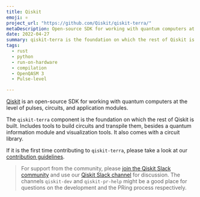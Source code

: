```yaml
---
title: Qiskit
emoji: ⚛️
project_url: "https://github.com/Qiskit/qiskit-terra/"
metaDescription: Open-source SDK for working with quantum computers at the level of pulses, circuits, and application modules.
date: 2022-04-27
summary: qiskit-terra is the foundation on which the rest of Qiskit is built.
tags:
  - rust
  - python
  - run-on-hardware
  - compilation
  - OpenQASM 3
  - Pulse-level

---
```


[Qiskit](https://qiskit.org) is an open-source SDK for working with quantum computers at the level of pulses, circuits, and application modules.

The `qiskit-terra` component is the foundation on which the rest of Qiskit is built. Includes tools to build circuits and transpile them, besides a quantum information module and visualization tools. It also comes with a circuit library.

If it is the first time contributing to `qiskit-terra`, please take a look at our [contribution guidelines](CONTRIBUTING.md). 

> For support from the community, please
[join the Qiskit Slack community](https://ibm.co/joinqiskitslack)
and use our [Qiskit Slack channel](https://qiskit.slack.com) for discussion. The channels `qiskit-dev` and `qiskit-pr-help` might be a good place for questions on the development and the PRing process respectively.


